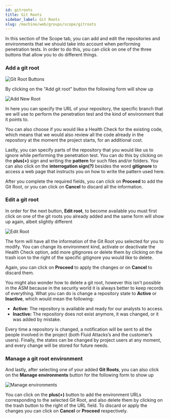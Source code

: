 ```yaml
---
id: gitroots
title: Git Roots
sidebar_label: Git Roots
slug: /machine/web/groups/scope/gitroots
---
```


In this section of the Scope tab,
you can add and edit
the repositories and environments
that we should take into account
when performing penetration tests.
In order to do this,
you can click on one
of the three buttons
that allow you to do
different things.

### Add a git root

![Git Root Buttons](/img/web/groups/scope/git_root_buttons.png)

By clicking on
the "Add git root" button
the following form
will show up

![Add New Root](/img/web/groups/scope/add_new_root.png)

In here you can specify
the URL of your repository,
the specific branch
that we will use
to perform the penetration test
and the kind of environment
that it points to.

You can also choose
if you would like a Health Check
for the existing code,
which means that we would also review
all the code already in the repository
at the moment the project starts,
for an additional cost.

Lastly,
you can specify parts of the repository
that you would like us to ignore
while performing the penetration test.
You can do this by clicking
on the **plus(+)** sign
and writing the **pattern**
for such files and/or folders.
You can also click
on the **interrogation sign(?)**
besides the word **gitignore**
to access a web page
that instructs you on how to write
the pattern used here.

After you complete the required fields,
you can click on **Proceed**
to add the Git Root,
or you can click on **Cancel**
to discard all the information.

### Edit a git root

In order for the next button,
**Edit root**,
to become available
you must first click
on one of the git roots you already added
and the same form will show up again,
albeit slightly different

![Edit Root](/img/web/groups/scope/edit_root.png)

The form will have all the information
of the Git Root you selected
for you to modify.
You can change its environment kind,
activate or deactivate the Health Check option,
add more gitignores
or delete them by clicking on the trash icon
to the right of the specific gitignore
you would like to delete.

Again,
you can click on **Proceed**
to apply the changes
or on **Cancel** to discard them.

You might also wonder
how to delete a git root,
however this isn't possible in the ASM
because in the security world
it is always better
to keep records of everything.
What you can do is change a repository state
to **Active** or **Inactive**,
which would mean the following:

- **Active:**
  The repository is available
  and ready for our analysts
  to access.
- **Inactive:**
  The repository does not exist anymore,
  it was changed,
  or it was added by mistake.

Every time a repository is changed,
a notification will be sent
to all the people involved in the project
(both Fluid Attacks’s and the customer’s users).
Finally,
the states can be changed
by project users at any moment,
and every change will be stored
for future needs.

### Manage a git root environment

And lastly,
after selecting one of your added **Git Roots**,
you can also click on the **Manage environments** button
for the following form to show up

![Manage environments](/img/web/groups/scope/manage_envs.png)

You can click on the **plus(+)** button
to add the environment URLs
corresponding to the selected Git Root,
and also delete them
by clicking on the trash button
to the right of the URL field.
To discard or apply the changes
you can click on **Cancel**
or **Proceed** respectively.

